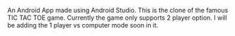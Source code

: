 An Android App made using Android Studio. 
This is the clone of the famous TIC TAC TOE game. Currently the game only supports 2 player option. I will be adding the 1 player vs computer mode soon in it.
